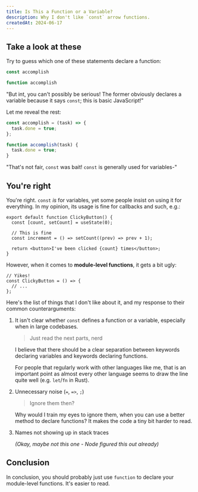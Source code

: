 ```yaml
---
title: Is This a Function or a Variable?
description: Why I don't like `const` arrow functions.
createdAt: 2024-06-17
---
```


## Take a look at these

Try to guess which one of these statements declare a function:

```js
const accomplish

function accomplish
```

"But int, you can't possibly be serious! The former obviously declares a
variable because it says `const`; this is basic JavaScript!"

Let me reveal the rest:

```js
const accomplish = (task) => {
  task.done = true;
};

function accomplish(task) {
  task.done = true;
}
```

"That's not fair, `const` was bait! `const` is generally used for variables-"

## You're right

You're right. `const` _is_ for variables, yet some people insist on using it for
everything. In my opinion, its usage is fine for callbacks and such, e.g.:

```tsx
export default function ClickyButton() {
  const [count, setCount] = useState(0);

  // This is fine
  const increment = () => setCount((prev) => prev + 1);

  return <button>I've been clicked {count} times</button>;
}
```

However, when it comes to **module-level functions**, it gets a bit ugly:

```tsx
// Yikes!
const ClickyButton = () => {
  // ...
};
```

Here's the list of things that I don't like about it, and my response to their
common counterarguments:

1. It isn't clear whether `const` defines a function or a variable, especially
   when in large codebases.

   > Just read the next parts, nerd

   I believe that there should be a clear separation between keywords declaring
   variables and keywords declaring functions.

   For people that regularly work with other languages like me, that is an
   important point as almost every other language seems to draw the line quite
   well (e.g. `let`/`fn` in Rust).

2. Unnecessary noise (`=`, `=>`, `;`)

   > Ignore them then?

   Why would I train my eyes to ignore them, when you can use a better method to
   declare functions? It makes the code a tiny bit harder to read.

3. Names not showing up in stack traces

   _(Okay, maybe not this one - Node figured this out already)_

## Conclusion

In conclusion, you should probably just use `function` to declare your
module-level functions. It's easier to read.
